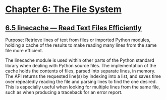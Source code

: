 # [Chapter 6: The File System](https://pymotw.com/3/file_access.html)

## [6.5 linecache — Read Text Files Efficiently](https://pymotw.com/3/linecache/index.html)

Purpose:	Retrieve lines of text from files or imported Python modules, holding a cache of the results to make reading many lines from the same file more efficient.

The linecache module is used within other parts of the Python standard library when dealing with Python source files. The implementation of the cache holds the contents of files, parsed into separate lines, in memory. The API returns the requested line(s) by indexing into a list, and saves time over repeatedly reading the file and parsing lines to find the one desired. This is especially useful when looking for multiple lines from the same file, such as when producing a traceback for an error report.